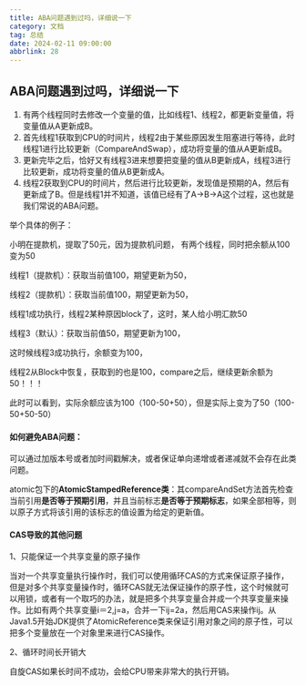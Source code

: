 ```yaml
---
title: ABA问题遇到过吗，详细说一下
category: 文档
tag: 总结
date: 2024-02-11 09:00:00
abbrlink: 28
---
```

## ABA问题遇到过吗，详细说一下

1. 有两个线程同时去修改一个变量的值，比如线程1、线程2，都更新变量值，将变量值从A更新成B。
2. 首先线程1获取到CPU的时间片，线程2由于某些原因发生阻塞进行等待，此时线程1进行比较更新（CompareAndSwap），成功将变量的值从A更新成B。
3. 更新完毕之后，恰好又有线程3进来想要把变量的值从B更新成A，线程3进行比较更新，成功将变量的值从B更新成A。
4. 线程2获取到CPU的时间片，然后进行比较更新，发现值是预期的A，然后有更新成了B。但是线程1并不知道，该值已经有了A->B->A这个过程，这也就是我们常说的ABA问题。

举个具体的例子：

小明在提款机，提取了50元，因为提款机问题，
有两个线程，同时把余额从100变为50

线程1（提款机）：获取当前值100，期望更新为50，

线程2（提款机）：获取当前值100，期望更新为50，

线程1成功执行，线程2某种原因block了，这时，某人给小明汇款50

线程3（默认）：获取当前值50，期望更新为100，

这时候线程3成功执行，余额变为100，

线程2从Block中恢复，获取到的也是100，compare之后，继续更新余额为50！！！

此时可以看到，实际余额应该为100（100-50+50），但是实际上变为了50（100-50+50-50）

#### 如何避免ABA问题：

可以通过加版本号或者加时间戳解决，或者保证单向递增或者递减就不会存在此类问题。

atomic包下的**AtomicStampedReference类**：其compareAndSet方法首先检查当前引用**是否等于预期引用**，并且当前标志**是否等于预期标志**，如果全部相等，则以原子方式将该引用的该标志的值设置为给定的更新值。



#### CAS导致的其他问题

1、只能保证一个共享变量的原子操作

当对一个共享变量执行操作时，我们可以使用循环CAS的方式来保证原子操作，但是对多个共享变量操作时，循环CAS就无法保证操作的原子性，这个时候就可以用锁，或者有一个取巧的办法，就是把多个共享变量合并成一个共享变量来操作。比如有两个共享变量i＝2,j=a，合并一下ij=2a，然后用CAS来操作ij。从Java1.5开始JDK提供了AtomicReference类来保证引用对象之间的原子性，可以把多个变量放在一个对象里来进行CAS操作。

2、循环时间长开销大

自旋CAS如果长时间不成功，会给CPU带来非常大的执行开销。

